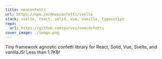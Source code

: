 ```yaml
---
title: neoconfetti
url: https://npm.im/@neoconfetti/svelte
stack: svelte, react, solid, vue, vanilla, typescript
repo:
  url: https://github.com/puruvj/neoconfetti
cover_image: ./image.png
---
```


Tiny framework agnostic confetti library for React, Solid, Vue, Svelte, and vanillaJS! Less than 1.7KB!
